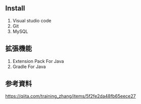 ## Install

1. Visual studio code
2. Git
3. MySQL


## 拡張機能
1. Extension Pack For Java
2. Gradle For Java

## 参考資料
https://qiita.com/training_zhang/items/5f2fe2da48fb65eece27
